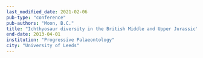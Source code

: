 ```yaml
---
last_modified_date: 2021-02-06
pub-type: "conference"
pub-authors: "Moon, B.C."
title: "Ichthyosaur diversity in the British Middle and Upper Jurassic"
end-date: 2013-04-01
institution: "Progressive Palaeontology"
city: "University of Leeds"
---
```


